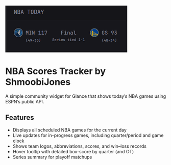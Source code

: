 ![Preview](preview.png)

# NBA Scores Tracker by ShmoobiJones

A simple community widget for Glance that shows today’s NBA games using ESPN’s public API.

## Features

- Displays all scheduled NBA games for the current day  
- Live updates for in-progress games, including quarter/period and game clock  
- Shows team logos, abbreviations, scores, and win–loss records  
- Hover tooltip with detailed box-score by quarter (and OT)  
- Series summary for playoff matchups  
